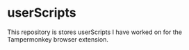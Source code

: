 # userScripts
This repository is stores userScripts I have worked on for the Tampermonkey browser extension.
